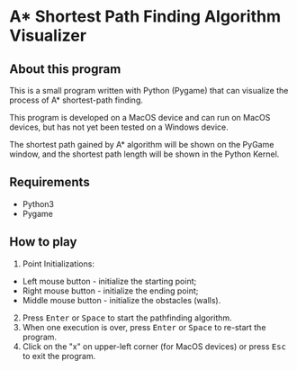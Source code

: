 # A* Shortest Path Finding Algorithm Visualizer

## About this program
This is a small program written with Python (Pygame) that can visualize the process of A* shortest-path finding.

This program is developed on a MacOS device and can run on MacOS devices, but has not yet been tested on a Windows device.

The shortest path gained by A* algorithm will be shown on the PyGame window, and the shortest path length will be shown in the Python Kernel.

## Requirements
- Python3
- Pygame

## How to play
1. Point Initializations:
  - Left mouse button - initialize the starting point;
  - Right mouse button - initialize the ending point;
  - Middle mouse button - initialize the obstacles (walls).
2. Press <kbd>Enter</kbd> or <kbd>Space</kbd> to start the pathfinding algorithm.
3. When one execution is over, press <kbd>Enter</kbd> or <kbd>Space</kbd> to re-start the program.
4. Click on the "x" on upper-left corner (for MacOS devices) or press <kbd>Esc</kbd> to exit the program.
